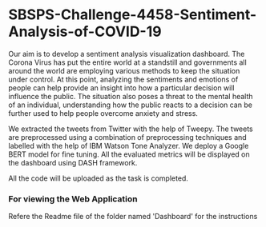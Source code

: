 # SBSPS-Challenge-4458-Sentiment-Analysis-of-COVID-19

Our aim is to develop a sentiment analysis visualization dashboard. The Corona Virus has put the entire world at a standstill and governments all around the world are employing various methods to keep the situation under control. At this point, analyzing the sentiments and emotions of people can help provide an insight into how a particular decision will influence the public. The situation also poses a threat to the mental health of an individual, understanding how the public reacts to a decision can be further used to help people overcome anxiety and stress. 

We extracted the tweets from Twitter with the help of Tweepy. The tweets are preprocessed using a combination of preprocessing techniques and labelled with the help of IBM Watson Tone Analyzer. We deploy a Google BERT model for fine tuning. All the evaluated metrics will be displayed on the dashboard using DASH framework.

All the code will be uploaded as the task is completed. 

### For viewing the Web Application
Refere the Readme file of the folder named 'Dashboard' for the instructions
